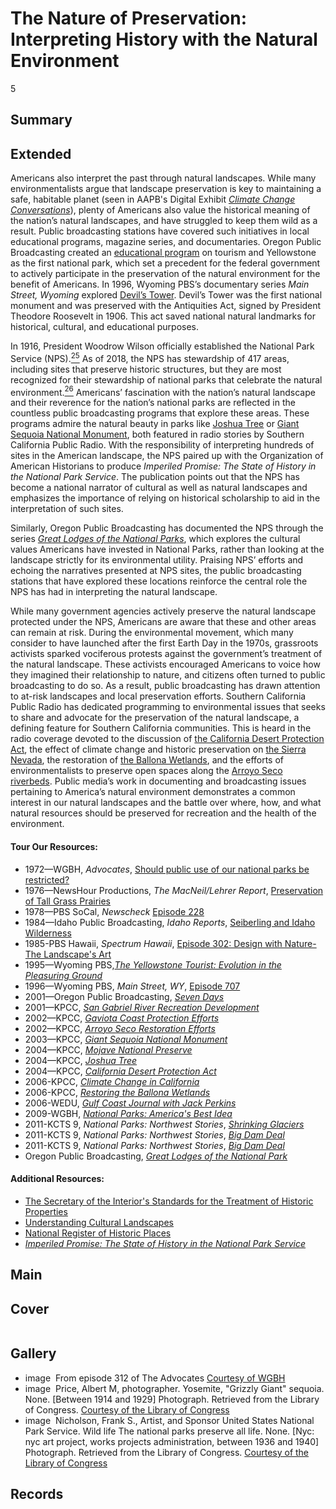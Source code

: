 # The Nature of Preservation: Interpreting History with the Natural Environment
5

## Summary

## Extended

Americans also interpret the past through natural landscapes. While many environmentalists argue that landscape preservation is key to maintaining a safe, habitable planet (seen in AAPB's Digital Exhibit [*Climate Change Conversations*](http://americanarchive.org/exhibits/climate-change)), plenty of Americans also value the historical meaning of the nation’s natural landscapes, and have struggled to keep them wild as a result. Public broadcasting stations have covered such initiatives in local educational programs, magazine series, and documentaries. Oregon Public Broadcasting created an [educational program](/catalog/cpb-aacip_260-82x3fqhp) on tourism and Yellowstone as the first national park, which set a precedent for the federal government to actively participate in the preservation of the natural environment for the benefit of Americans. In 1996, Wyoming PBS’s documentary series *Main Street, Wyoming* explored [Devil’s Tower](/catalog/cpb-aacip_260-42n5tgf3). Devil’s Tower was the first national monument and was preserved with the Antiquities Act, signed by President Theodore Roosevelt in 1906. This act saved national natural landmarks for historical, cultural, and educational purposes.

In 1916, President Woodrow Wilson officially established the National Park Service (NPS).[<sup>25</sup>](/exhibits/historic-preservation/notes#25) As of 2018, the NPS has stewardship of 417 areas, including sites that preserve historic structures, but they are most recognized for their stewardship of national parks that celebrate the natural environment.[<sup>26</sup>](/exhibits/historic-preservation/notes#26) Americans’ fascination with the nation’s natural landscape and their reverence for the nation’s national parks are reflected in the countless public broadcasting programs that explore these areas. These programs admire the natural beauty in parks like [Joshua Tree](/catalog/cpb-aacip_511-vh5cc0vq9f) or [Giant Sequoia National Monument](/catalog/cpb-aacip_511-j09w08x57s), both featured in radio stories by Southern California Public Radio. With the responsibility of interpreting hundreds of sites in the American landscape, the NPS paired up with the Organization of American Historians to produce *Imperiled Promise: The State of History in the National Park Service*. The publication points out that the NPS has become a national narrator of cultural as well as natural landscapes and emphasizes the importance of relying on historical scholarship to aid in the interpretation of such sites.

Similarly, Oregon Public Broadcasting has documented the NPS through the series [*Great Lodges of the National Parks*](/catalog/cpb-aacip_153-94hmh3v8), which explores the cultural values Americans have invested in National Parks, rather than looking at the landscape strictly for its environmental utility. Praising NPS’ efforts and echoing the narratives presented at NPS sites, the public broadcasting stations that have explored these locations reinforce the central role the NPS has had in interpreting the natural landscape.

While many government agencies actively preserve the natural landscape protected under the NPS, Americans are aware that these and other areas can remain at risk. During the environmental movement, which many consider to have launched after the first Earth Day in the 1970s, grassroots activists sparked vociferous protests against the government’s treatment of the natural landscape. These activists encouraged Americans to voice how they imagined their relationship to nature, and citizens often turned to public broadcasting to do so. As a result, public broadcasting has drawn attention to at-risk landscapes and local preservation efforts. Southern California Public Radio has dedicated programming to environmental issues that seeks to share and advocate for the preservation of the natural landscape, a defining feature for Southern California communities. This is heard in the radio coverage devoted to the discussion of [the California Desert Protection Act](/catalog/cpb-aacip_511-s46h12w350), the effect of climate change and historic preservation on [the Sierra Nevada](/catalog/cpb-aacip_511-ft8df6kt88), the restoration of [the Ballona Wetlands](/catalog/cpb-aacip_511-9s1kh0fm3z), and the efforts of environmentalists to preserve open spaces along the [Arroyo Seco riverbeds](/catalog/cpb-aacip_511-804xg9fw2m).  Public media’s work in documenting and broadcasting issues pertaining to America’s natural environment demonstrates a common interest in our natural landscapes and the battle over where, how, and what natural resources should be preserved for recreation and the health of the environment.

#### Tour Our Resources:

- 1972—WGBH, *Advocates*, [Should public use of our national parks be restricted?](/catalog/cpb-aacip_15-862b853n6h)
- 1976—NewsHour Productions, *The MacNeil/Lehrer Report*, [Preservation of Tall Grass Prairies](/catalog/cpb-aacip_507-jm23b5x31t)
- 1978—PBS SoCal, *Newscheck* [Episode 228](/catalog/cpb-aacip_221-870vthgd)
- 1984—Idaho Public Broadcasting, *Idaho Reports*, [Seiberling and Idaho Wilderness](/catalog/cpb-aacip_328-687h4bqv)
- 1985-PBS Hawaii, *Spectrum Hawaii*, [Episode 302: Design with Nature-The Landscape's Art](/catalog/cpb-aacip_225-15p8d0vd)
- 1995—Wyoming PBS,[*The Yellowstone Tourist: Evolution in the Pleasuring Ground*](/catalog/cpb-aacip_260-82x3fqhp)
- 1996—Wyoming PBS, *Main Street, WY*, [Episode 707](/catalog/cpb-aacip_260-42n5tgf3)
- 2001—Oregon Public Broadcasting, [*Seven Days*](/catalog/cpb-aacip_394-89280rhk)
- 2001—KPCC, [*San Gabriel River Recreation Development*](/catalog/cpb-aacip_511-sb3ws8jd1g)
- 2002—KPCC, [*Gaviota Coast Protection Efforts*](/catalog/cpb-aacip_511-rj48p5w613)
- 2002—KPCC, [*Arroyo Seco Restoration Efforts*](/catalog/cpb-aacip_511-804xg9fw2m)
- 2003—KPCC, [*Giant Sequoia National Monument*](/catalog/cpb-aacip_511-j09w08x57s)
- 2004—KPCC, [*Mojave National Preserve*](/catalog/cpb-aacip_511-rb6vx06w2d)
- 2004—KPCC, [*Joshua Tree*](/catalog/cpb-aacip_511-vh5cc0vq9f)
- 2004—KPCC, [*California Desert Protection Act*](/catalog/cpb-aacip_511-s46h12w350)
- 2006-KPCC, [*Climate Change in California*](/catalog/cpb-aacip_511-ft8df6kt88)
- 2006-KPCC, [*Restoring the Ballona Wetlands*](/catalog/cpb-aacip_511-9s1kh0fm3z)
- 2006-WEDU, [*Gulf Coast Journal with Jack Perkins*](/catalog/cpb-aacip_322-40ksn4b8)
- 2009-WGBH, [*National Parks: America's Best Idea*](/catalog/cpb-aacip_15-cf9j38km9f)
- 2011-KCTS 9, *National Parks: Northwest Stories*, [*Shrinking Glaciers*](/catalog/cpb-aacip_283-38jdfsn0)
- 2011-KCTS 9, *National Parks: Northwest Stories*, [*Big Dam Deal*](/catalog/cpb-aacip_283-52j6qc43)
- 2011-KCTS 9, *National Parks: Northwest Stories*, [*Big Dam Deal*](/catalog/cpb-aacip_283-52j6qc43)
- Oregon Public Broadcasting, [*Great Lodges of the National Park*](/catalog/cpb-aacip_153-94hmh3v8)

#### Additional Resources:

- [The Secretary of the Interior's Standards for the Treatment of Historic Properties](https://www.nps.gov/tps/standards.htm)
- [Understanding Cultural Landscapes](https://www.nps.gov/subjects/culturallandscapes/understand-cl.htm)
- [National Register of Historic Places](https://www.nps.gov/nr/)
- [*Imperiled Promise: The State of History in the National Park Service*](http://www.oah.org/programs/the-oah-national-park-service-collaboration/imperiled-promise-the-state-of-history-in-the-national-park-service/)

## Main

## Cover
  <img title="Cover Image" alt="" src="https://s3.amazonaws.com/americanarchive.org/exhibits/nationalparks_sm.png">

## Gallery
  - <a class="type">image</a>
    <img alt="" src="https://s3.amazonaws.com/americanarchive.org/exhibits/nationalparks_sm.png">
    <a class="caption-text">From episode 312 of The Advocates</a>
    <a class="credit-link" href="http://americanarchive.org/catalog/cpb-aacip_15-862b853n6h">Courtesy of WGBH</a>
  - <a class="type">image</a>
    <img alt="" src="https://s3.amazonaws.com/americanarchive.org/exhibits/giantsequoia.jpg">
    <a class="caption-text">Price, Albert M, photographer. Yosemite, "Grizzly Giant" sequoia. None. [Between 1914 and 1929] Photograph. Retrieved from the Library of Congress.</a>
    <a class="credit-link" href="http://www.loc.gov">Courtesy of the Library of Congress</a>
  - <a class="type">image</a>
    <img alt="" src="https://s3.amazonaws.com/americanarchive.org/exhibits/wpanpsposter_sm.png">
    <a class="caption-text">Nicholson, Frank S., Artist, and Sponsor United States National Park Service. Wild life The national parks preserve all life. None. [Nyc: nyc art project, works projects administration, between 1936 and 1940] Photograph. Retrieved from the Library of Congress.</a>
    <a class="credit-link" href="http://www.loc.gov">Courtesy of the Library of Congress</a>

## Records
